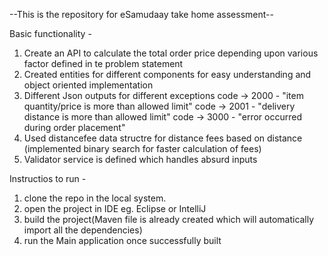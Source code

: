 --This is the repository for eSamudaay take home assessment--

Basic functionality -

1. Create an API to calculate the total order price depending upon various factor defined in te problem statement
2. Created entities for different components for easy understanding and object oriented implementation
3. Different Json outputs for different exceptions
	code -> 2000 - "item quantity/price is more than allowed limit"
	code ->	2001 - "delivery distance is more than allowed limit"
	code -> 3000 - "error occurred during order placement"
4. Used distancefee data structre for distance fees based on distance (implemented binary search for faster calculation of fees)
5. Validator service is defined which handles absurd inputs

Instructios to run - 

1. clone the repo in the local system.
2. open the project in IDE eg. Eclipse or IntelliJ
3. build the project(Maven file is already created which will automatically import all the dependencies)
4. run the Main application once successfully built

